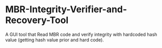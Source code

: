 # MBR-Integrity-Verifier-and-Recovery-Tool
A GUI tool that Read MBR code and verify integrity with hardcoded hash value (getting hash value prior and hard code). 
